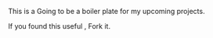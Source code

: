 This is a Going to be a boiler plate for my upcoming projects.

If you found this useful , Fork it.
